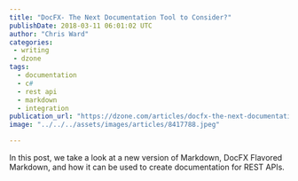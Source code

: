 ```yaml
---
title: "DocFX- The Next Documentation Tool to Consider?"
publishDate: 2018-03-11 06:01:02 UTC
author: "Chris Ward"
categories:
 - writing
 - dzone
tags:
  - documentation
  - c#
  - rest api
  - markdown
  - integration
publication_url: "https://dzone.com/articles/docfx-the-next-documentation-tool-to-consider"
image: "../../../assets/images/articles/8417788.jpeg"

---
```

In this post, we take a look at a new version of Markdown, DocFX Flavored Markdown, and how it can be used to create documentation for REST APIs.

